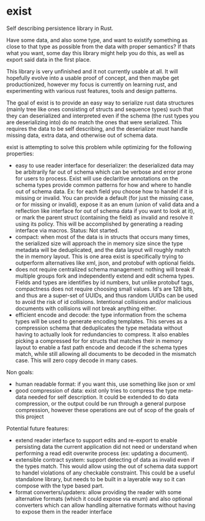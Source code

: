 # exist
Self describing persistence library in Rust.

Have some data, and also some type, and want to existify something as close to that type as possible from the data with proper semantics? If thats what you want, some day this library might help you do this, as well as export said data in the first place.

This library is very unfinished and it not currently usable at all. It will hopefully evolve into a usable proof of concept, and then maybe get productionized, however my focus is currently on learning rust, and experimenting with various rust features, tools and design patterns.

The goal of exist is to provide an easy way to serialize rust data structures (mainly tree like ones consisting of structs and sequence types) such that they can deserialized and interpreted even if the schema (the rust types you are deserializing into) do no match the ones that were serialized. This requires the data to be self describing, and the deserializer must handle missing data, extra data, and otherwise out of schema data.

exist is attempting to solve this problem while optimizing for the following properties:
- easy to use reader interface for deserializer: the deserialized data may be arbitrarily far out of schema which can be verbose and error prone for users to process. Exist will use declaritive annotations on the schema types provide common patterns for how and where to handle out of schema data. Ex: for each field you choose how to handel if it is missing or invalid. You can provide a default (for just the missing case, or for missing or invalid), expose it as an enum (union of valid data and a reflection like interface for out of schema data if you want to look at it), or mark the parent struct (containing the field) as invalid and resolve it using its policy. This will be accomplished by generating a reading interface via macros. Status: Not started.
- compact: when most of the data is in structs that occurs many times, the serialized size will approach the in memory size since the type metadata will be deduplicated, and the data layout will roughly match the in memory layout. This is one area exist is specifically trying to outperform alternatives like xml, json, and protobuf with optional fields.
- does not require centralized schema management: nothing will break if multiple groups fork and independently extend and edit schema types. Fields and types are identifies by id numbers, but unlike protobuf tags, compactness does not require choosing small values. Id's are 128 bits, and thus are a super-set of UUIDs, and thus random UUIDs can be used to avoid the risk of id collisions. Intentional collisions and/or malicious documents with collisions will not break anything either.
- efficient encode and decode: the type information from the schema types will be used to generate encoding templates. This serves as a compression schema that deduplicates the type metadata without having to actually look for redundancies to compress. It also enables picking a compressed for for structs that matches their in memory layout to enable a fast path encode and decode if the schema types match, while still allowing all documents to be decoded in the mismatch case. This will zero copy decode in many cases.

Non goals:
- human readable format: if you want this, use something like json or xml
- good compression of data: exist only tries to compress the type meta-data needed for self description. It could be extended to do data compression, or the output could be run through a general purpose compression, however these operations are out of scop of the goals of this project

Potential future features:
- extend reader interface to support edits and re-export to enable persisting data the current application did not need or understand when performing a read edit overwrite process (ex: updating a document).
- extensible contract system: support detecting of data as invalid even if the types match. This would allow using the out of schema data support to handel violations of any checkable constraint. This could be a useful standalone library, but needs to be built in a layerable way so it can compose with the type based part.
- format converters/updaters: allow providing the reader with some alternative formats (which it could expose via enum) and also optional converters which can allow handling alternative formats without having to expose them in the reader interface
